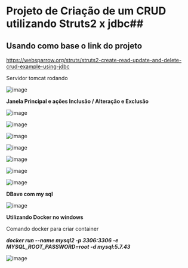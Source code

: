 # Projeto de Criação de um CRUD utilizando Struts2 x jdbc##

## Usando como base o link do projeto

https://websparrow.org/struts/struts2-create-read-update-and-delete-crud-example-using-jdbc

Servidor tomcat rodando

![image](https://github.com/casdea/crud-struct2-jdbc/assets/13076257/85e05a9e-72f7-4bc7-9ee5-3c5803cf338b)

**Janela Principal e ações Inclusão / Alteração e Exclusão**

![image](https://github.com/casdea/crud-struct2-jdbc/assets/13076257/3d067977-d909-41c1-ae7b-f3b80ea43227)

![image](https://github.com/casdea/crud-struct2-jdbc/assets/13076257/4510a6ac-0af1-4b45-a9ce-bb29d9ab30e7)

![image](https://github.com/casdea/crud-struct2-jdbc/assets/13076257/382c0728-8f62-4e60-8480-ae6b6e79781c)

![image](https://github.com/casdea/crud-struct2-jdbc/assets/13076257/f96e8478-47a7-4164-9b0f-b9377f0d8b85)

![image](https://github.com/casdea/crud-struct2-jdbc/assets/13076257/071780f8-6878-48fc-99df-9976cc6df318)

![image](https://github.com/casdea/crud-struct2-jdbc/assets/13076257/7cf284ec-72f7-4952-82df-0aab40a93532)

![image](https://github.com/casdea/crud-struct2-jdbc/assets/13076257/1ea01f27-c236-43fb-97e8-86d91a97b2ee)

**DBave com my sql**

![image](https://github.com/casdea/crud-struct2-jdbc/assets/13076257/e36b8808-576b-4ff3-b475-0f511083f76a)

**Utilizando Docker no windows**

Comando docker para criar container

***docker run --name mysql2 -p 3306:3306 -e MYSQL_ROOT_PASSWORD=root -d mysql:5.7.43***

![image](https://github.com/casdea/crud-struct2-jdbc/assets/13076257/c2152e03-877f-428d-8464-7f4e5ad1e602)



